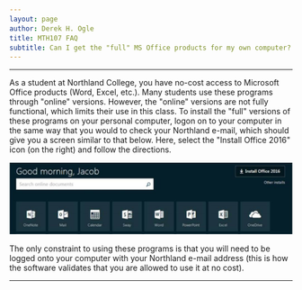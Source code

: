 ```yaml
---
layout: page
author: Derek H. Ogle
title: MTH107 FAQ
subtitle: Can I get the "full" MS Office products for my own computer?
---
```


----

As a student at Northland College, you have no-cost access to Microsoft Office products (Word, Excel, etc.). Many students use these programs through "online" versions. However, the "online" versions are not fully functional, which limits their use in this class. To install the "full" versions of these programs on your personal computer, logon on to your computer in the same way that you would to check your Northland e-mail, which should give you a screen similar to that below. Here, select the "Install Office 2016" icon (on the right) and follow the directions.

![alt text](Figs/getMSOffice.JPG)

The only constraint to using these programs is that you will need to be logged onto your computer with your Northland e-mail address (this is how the software validates that you are allowed to use it at no cost).

----
